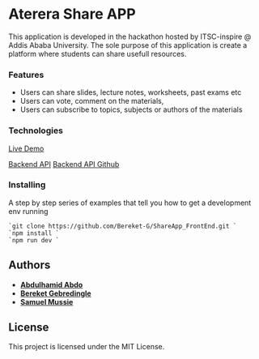 # Aterera Share APP 

This application is developed in the hackathon hosted by ITSC-inspire @ Addis Ababa University. The sole purpose of this 
application is create a platform where students can share usefull resources. 

### Features

- Users can share slides, lecture notes, worksheets, past exams etc
- Users can vote, comment on the materials,
- Users can subscribe to topics, subjects or authors of the materials


### Technologies


[Live Demo](https://mydu.herokuapp.com/#/)


[Backend API](https://aterera.herokuapp.com/explorer/)
[Backend API Github ](https://github.com/Bereket-G/ShareAPP_API)


### Installing

A step by step series of examples that tell you how to get a development env running

    `git clone https://github.com/Bereket-G/ShareApp_FrontEnd.git `
    `npm install `
    `npm run dev `
    

## Authors

* **[Abdulhamid Abdo](https://github.com/mahmai)** 
* **[Bereket Gebredingle](https://github.com/Bereket-G)** 
* **[Samuel Mussie](https://github.com/samu-el)** 

## License

This project is licensed under the MIT License.


